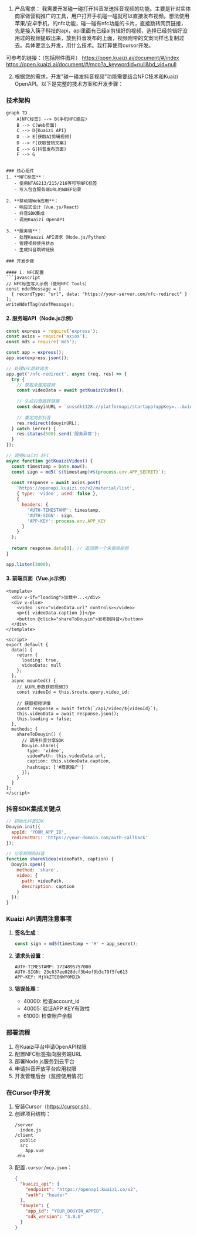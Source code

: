 
1. 产品需求：
我需要开发碰一碰打开抖音发送抖音视频的功能。主要是针对实体商家做营销推广的工具，用户打开手机碰一碰就可以直接发布视频。想法使用苹果/安卓手机，的nfc功能，碰一碰有nfc功能的卡片，直接跳转网页链接，先是接入筷子科技的api，api里面有已经ai剪辑好的视频，选择已经剪辑好没用过的视频提取出来，放到抖音发布的上面，视频附带的文案同样也复制过去。具体要怎么开发，用什么技术。我打算使用cursor开发。


可参考的链接：（包括附件图片）
https://open.kuaizi.ai/document/#/index
https://open.kuaizi.ai/document/#/mcp?a_keywordid=null&bd_vid=null





2. 根据您的需求，开发"碰一碰发抖音视频"功能需要结合NFC技术和Kuaizi OpenAPI。以下是完整的技术方案和开发步骤：

### 技术架构
```mermaid
graph TD
    A[NFC标签] --> B(手机NFC感应)
    B --> C(Web页面)
    C --> D{Kuaizi API}
    D --> E[获取AI剪辑视频]
    D --> F[获取营销文案]
    E --> G(抖音发布页面)
    F --> G


### 核心组件
1. **NFC标签**：
   - 使用NTAG213/215/216等可写NFC标签
   - 写入包含服务端URL的NDEF记录

2. **移动端Web应用**：
   - 响应式设计（Vue.js/React）
   - 抖音SDK集成
   - 调用Kuaizi OpenAPI

3. **服务端**：
   - 处理Kuaizi API请求（Node.js/Python）
   - 管理视频使用状态
   - 生成抖音跳转链接

### 开发步骤

#### 1. NFC配置
```javascript
// NFC标签写入示例（使用NFC Tools）
const ndefMessage = [
  { recordType: "url", data: "https://your-server.com/nfc-redirect" }
];
writeNdefTag(ndefMessage);
```

#### 2. 服务端API（Node.js示例）
```javascript
const express = require('express');
const axios = require('axios');
const md5 = require('md5');

const app = express();
app.use(express.json());

// 处理NFC跳转请求
app.get('/nfc-redirect', async (req, res) => {
  try {
    // 获取未使用视频
    const videoData = await getKuaiziVideo();
    
    // 生成抖音跳转链接
    const douyinURL = `snssdk1128://platformapi/startapp?appKey=...&videoPath=${videoData.url}`;
    
    // 重定向到抖音
    res.redirect(douyinURL);
  } catch (error) {
    res.status(500).send('服务异常');
  }
});

// 调用Kuaizi API
async function getKuaiziVideo() {
  const timestamp = Date.now();
  const sign = md5(`${timestamp}#${process.env.APP_SECRET}`);
  
  const response = await axios.post(
    'https://openapi.kuaizi.co/v2/material/list',
    { type: 'video', used: false },
    {
      headers: {
        'AUTH-TIMESTAMP': timestamp,
        'AUTH-SIGN': sign,
        'APP-KEY': process.env.APP_KEY
      }
    }
  );
  
  return response.data[0]; // 返回第一个未使用视频
}

app.listen(3000);
```

#### 3. 前端页面（Vue.js示例）
```vue
<template>
  <div v-if="loading">加载中...</div>
  <div v-else>
    <video :src="videoData.url" controls></video>
    <p>{{ videoData.caption }}</p>
    <button @click="shareToDouyin">发布到抖音</button>
  </div>
</template>

<script>
export default {
  data() {
    return {
      loading: true,
      videoData: null
    };
  },
  async mounted() {
    // 从URL参数获取视频ID
    const videoId = this.$route.query.video_id;
    
    // 获取视频详情
    const response = await fetch(`/api/video/${videoId}`);
    this.videoData = await response.json();
    this.loading = false;
  },
  methods: {
    shareToDouyin() {
      // 调用抖音分享SDK
      Douyin.share({
        type: 'video',
        videoPath: this.videoData.url,
        caption: this.videoData.caption,
        hashtags: ['#商家推广']
      });
    }
  }
};
</script>
```

### 抖音SDK集成关键点
```javascript
// 初始化抖音SDK
Douyin.init({
  appId: 'YOUR_APP_ID',
  redirectUri: 'https://your-domain.com/auth-callback'
});

// 分享视频到抖音
function shareVideo(videoPath, caption) {
  Douyin.open({
    method: 'share',
    video: {
      path: videoPath,
      description: caption
    }
  });
}
```

### Kuaizi API调用注意事项
1. **签名生成**：
   ```javascript
   const sign = md5(timestamp + '#' + app_secret);
   ```

2. **请求头设置**：
   ```http
   AUTH-TIMESTAMP: 1724895757000
   AUTH-SIGN: 23c637ee028dcf3b4ef9b3c79f5fe613
   APP-KEY: MjVkZTE0NWY0MDZk
   ```

3. **错误处理**：
   - 40000: 检查account_id
   - 40005: 验证APP KEY有效性
   - 61000: 检查账户余额

### 部署流程
1. 在Kuaizi平台申请OpenAPI权限
2. 配置NFC标签指向服务端URL
3. 部署Node.js服务到云平台
4. 申请抖音开放平台应用权限
5. 开发管理后台（监控使用情况）

### 在Cursor中开发
1. 安装Cursor（https://cursor.sh）
2. 创建项目结构：
   ```
   /server
     index.js
   /client
     public
     src
       App.vue
   .env
   ```
3. 配置`.cursor/mcp.json`：
   ```json
   {
     "kuaizi_api": {
       "endpoint": "https://openapi.kuaizi.co/v2",
       "auth": "header"
     },
     "douyin": {
       "app_id": "YOUR_DOUYIN_APPID",
       "sdk_version": "3.0.0"
     }
   }
   ```


